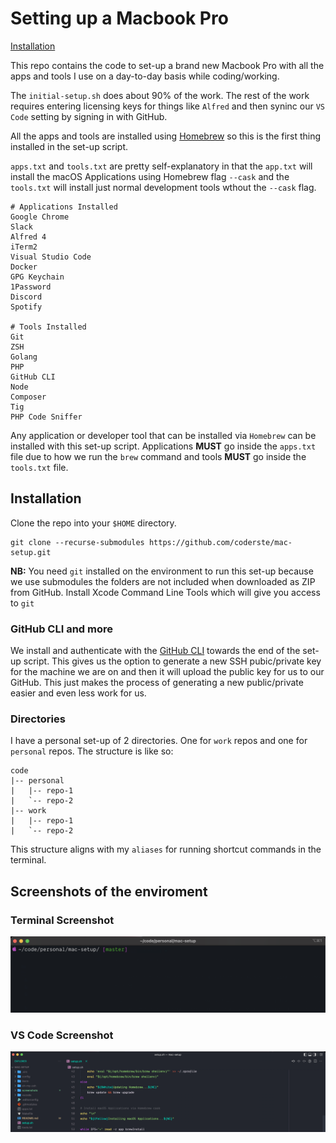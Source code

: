 # Setting up a Macbook Pro 

[Installation](#installation)

This repo contains the code to set-up a brand new Macbook Pro with all the apps and tools I use on a day-to-day basis while coding/working.

The `initial-setup.sh` does about 90% of the work. The rest of the work requires entering licensing keys for things like `Alfred` and then syninc our `VS Code` setting by signing in with GitHub.

All the apps and tools are installed using [Homebrew](https://brew.sh/) so this is the first thing installed in the set-up script.

`apps.txt` and `tools.txt` are pretty self-explanatory in that the `app.txt` will install the macOS Applications using Homebrew flag `--cask` and the `tools.txt` will install just normal development tools wthout the `--cask` flag.

```
# Applications Installed
Google Chrome
Slack
Alfred 4
iTerm2
Visual Studio Code
Docker
GPG Keychain
1Password
Discord
Spotify

# Tools Installed
Git
ZSH
Golang
PHP
GitHub CLI
Node
Composer
Tig
PHP Code Sniffer
```
Any application or developer tool that can be installed via `Homebrew` can be installed with this set-up script. Applications **MUST** go inside the `apps.txt` file due to how we run the `brew` command and tools **MUST** go inside the `tools.txt` file.

## Installation

Clone the repo into your `$HOME` directory.

```
git clone --recurse-submodules https://github.com/coderste/mac-setup.git
```

**NB:** You need `git` installed on the environment to run this set-up because we use submodules the folders are not included when downloaded as ZIP from GitHub. Install Xcode Command Line Tools which will give you access to `git`

### GitHub CLI and more

We install and authenticate with the [GitHub CLI](https://github.com/cli/cli) towards the end of the set-up script. This gives us the option to generate a new SSH pubic/private key for the machine we are on and then it will upload the public key for us to our GitHub. This just makes the process of generating a new public/private easier and even less work for us.


### Directories

I have a personal set-up of 2 directories. One for `work` repos and one for `personal` repos. The structure is like so:
```
code
|-- personal
|   |-- repo-1
|   `-- repo-2
|-- work
|   |-- repo-1
|   `-- repo-2
```
This structure aligns with my `aliases` for running shortcut commands in the terminal.

## Screenshots of the enviroment
### Terminal Screenshot
![Terminal Screenshot](screenshots/terminal-ss.png)

### VS Code Screenshot
![Terminal Screenshot](screenshots/vs-code-ss.png)
